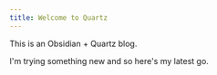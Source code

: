 ```yaml
---
title: Welcome to Quartz
---
```


This is an Obsidian + Quartz blog.

I'm trying something new and so here's my latest go.
